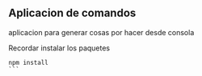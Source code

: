  ## Aplicacion de comandos

 aplicacion para generar cosas por hacer desde consola


Recordar instalar los paquetes

 ````
 npm install
 ```
